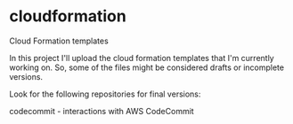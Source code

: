# cloudformation
Cloud Formation templates

In this project I'll upload the cloud formation templates that I'm currently working on. So, some of the files might be considered drafts or incomplete versions.

Look for the following repositories for final versions:

codecommit - interactions with AWS CodeCommit
